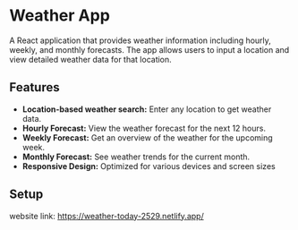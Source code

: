 # Weather App

A React application that provides weather information including hourly, weekly, and monthly forecasts. The app allows users to input a location and view detailed weather data for that location.

## Features

- **Location-based weather search:** Enter any location to get weather data.
- **Hourly Forecast:** View the weather forecast for the next 12 hours.
- **Weekly Forecast:** Get an overview of the weather for the upcoming week.
- **Monthly Forecast:** See weather trends for the current month.
- **Responsive Design:** Optimized for various devices and screen sizes

## Setup

website link: https://weather-today-2529.netlify.app/
